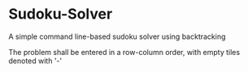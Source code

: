 # Sudoku-Solver
A simple command line-based sudoku solver using backtracking

The problem shall be entered in a row-column order, with empty tiles denoted with '-'
